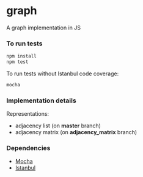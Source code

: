# graph
A graph implementation in JS

### To run tests

```bash
npm install
npm test
```

To run tests without Istanbul code coverage:

```bash
mocha
```

### Implementation details

Representations:
* adjacency list (on **master** branch)
* adjacency matrix (on **adjacency_matrix** branch)

### Dependencies

* [Mocha](https://github.com/mochajs/mocha)
* [Istanbul](https://github.com/gotwarlost/istanbul)
